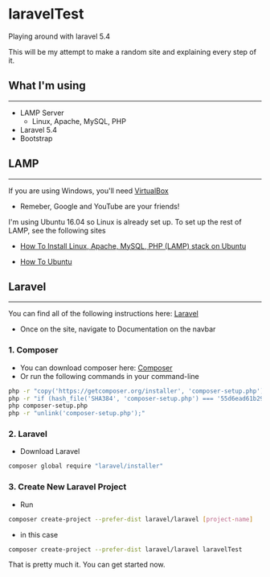 # laravelTest
Playing around with laravel 5.4

This will be my attempt to make a random site and explaining every step of it.

## What I'm using
---
* LAMP Server
  * Linux, Apache, MySQL, PHP
* Laravel 5.4
* Bootstrap

## LAMP 
---

If you are using Windows, you'll need [VirtualBox](https://www.virtualbox.org/)
  * Remeber, Google and YouTube are your friends!

I'm using Ubuntu 16.04 so Linux is already set up. To set up the rest of LAMP, see the following sites

* [How To Install Linux, Apache, MySQL, PHP (LAMP) stack on Ubuntu](https://www.digitalocean.com/community/tutorials/how-to-install-linux-apache-mysql-php-lamp-stack-on-ubuntu)

* [How To Ubuntu](http://howtoubuntu.org/how-to-install-lamp-on-ubuntu)

## Laravel
---

You can find all of the following instructions here: [Laravel](https://laravel.com/)
  * Once on the site, navigate to Documentation on the navbar

### 1. Composer

* You can download composer here: [Composer](https://getcomposer.org/download/)
* Or run the following commands in your command-line

```bash
php -r "copy('https://getcomposer.org/installer', 'composer-setup.php');"
php -r "if (hash_file('SHA384', 'composer-setup.php') === '55d6ead61b29c7bdee5cccfb50076874187bd9f21f65d8991d46ec5cc90518f447387fb9f76ebae1fbbacf329e583e30') { echo 'Installer verified'; } else { echo 'Installer corrupt'; unlink('composer-setup.php'); } echo PHP_EOL;"
php composer-setup.php
php -r "unlink('composer-setup.php');"
```

### 2. Laravel 

* Download Laravel

```bash
composer global require "laravel/installer"
```

### 3. Create New Laravel Project

* Run

```bash
composer create-project --prefer-dist laravel/laravel [project-name]
```

  * in this case
  
  ```bash 
  composer create-project --prefer-dist laravel/laravel laravelTest
  ```
  
That is pretty much it. You can get started now.

